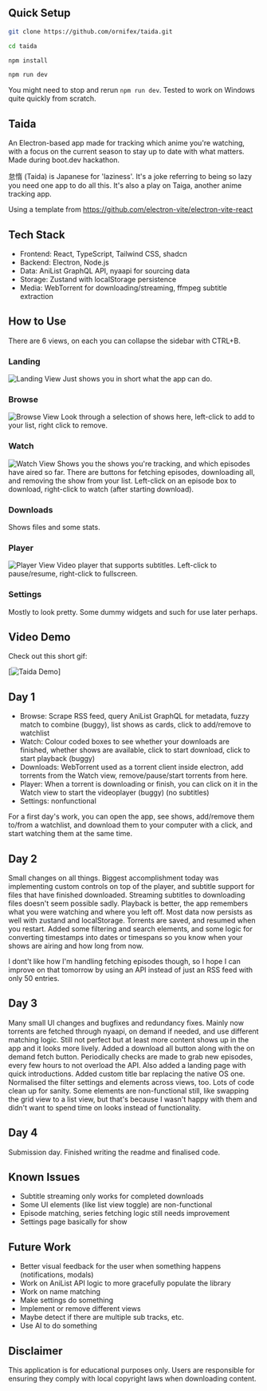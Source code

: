 ## Quick Setup

```sh
git clone https://github.com/ornifex/taida.git

cd taida

npm install

npm run dev
```

You might need to stop and rerun `npm run dev`. Tested to work on Windows quite quickly from scratch.

## Taida 

An Electron-based app made for tracking which anime you're watching, with a focus on the current season to stay up to date with what matters. Made during boot.dev hackathon.

怠惰 (Taida) is Japanese for 'laziness'. It's a joke referring to being so lazy you need one app to do all this. It's also a play on Taiga, another anime tracking app.

Using a template from https://github.com/electron-vite/electron-vite-react

## Tech Stack
- Frontend: React, TypeScript, Tailwind CSS, shadcn
- Backend: Electron, Node.js
- Data: AniList GraphQL API, nyaapi for sourcing data
- Storage: Zustand with localStorage persistence
- Media: WebTorrent for downloading/streaming, ffmpeg subtitle extraction

## How to Use
There are 6 views, on each you can collapse the sidebar with CTRL+B.

### Landing
![Landing View](./screenshots/landing.png)
Just shows you in short what the app can do.

### Browse
![Browse View](./screenshots/browse.png)
Look through a selection of shows here, left-click to add to your list, right click to remove.

### Watch
![Watch View](./screenshots/watch.png)
Shows you the shows you're tracking, and which episodes have aired so far. There are buttons for fetching episodes, downloading all, and removing the show from your list. Left-click on an episode box to download, right-click to watch (after starting download).

### Downloads
Shows files and some stats.

### Player
![Player View](./screenshots/player.png)
Video player that supports subtitles. Left-click to pause/resume, right-click to fullscreen.

### Settings
Mostly to look pretty. Some dummy widgets and such for use later perhaps.

## Video Demo
Check out this short gif:

[![Taida Demo](./screenshots/demo.gif)]

## Day 1

- Browse: Scrape RSS feed, query AniList GraphQL for metadata, fuzzy match to combine (buggy), list shows as cards, click to add/remove to watchlist
- Watch: Colour coded boxes to see whether your downloads are finished, whether shows are available, click to start download, click to start playback (buggy)
- Downloads: WebTorrent used as a torrent client inside electron, add torrents from the Watch view, remove/pause/start torrents from here.
- Player: When a torrent is downloading or finish, you can click on it in the Watch view to start the videoplayer (buggy) (no subtitles)
- Settings: nonfunctional

For a first day's work, you can open the app, see shows, add/remove them to/from a watchlist, and download them to your computer with a click, and start watching them at the same time.

## Day 2

Small changes on all things. Biggest accomplishment today was implementing custom controls on top of the player, and subtitle support for files that have finished downloaded. Streaming subtitles to downloading files doesn't seem possible sadly. Playback is better, the app remembers what you were watching and where you left off. Most data now persists as well with zustand and localStorage. Torrents are saved, and resumed when you restart. Added some filtering and search elements, and some logic for converting timestamps into dates or timespans so you know when your shows are airing and how long from now.

I dont't like how I'm handling fetching episodes though, so I hope I can improve on that tomorrow by using an API instead of just an RSS feed with only 50 entries.

## Day 3

Many small UI changes and bugfixes and redundancy fixes. Mainly now torrents are fetched through nyaapi, on demand if needed, and use different matching logic. Still not perfect but at least more content shows up in the app and it looks more lively. Added a download all button along with the on demand fetch button. Periodically checks are made to grab new episodes, every few hours to not overload the API. Also added a landing page with quick introductions. Added custom title bar replacing the native OS one. Normalised the filter settings and elements across views, too. Lots of code clean up for sanity. Some elements are non-functional still, like swapping the grid view to a list view, but that's because I wasn't happy with them and didn't want to spend time on looks instead of functionality.

## Day 4

Submission day. Finished writing the readme and finalised code.

## Known Issues
- Subtitle streaming only works for completed downloads
- Some UI elements (like list view toggle) are non-functional
- Episode matching, series fetching logic still needs improvement
- Settings page basically for show

## Future Work
- Better visual feedback for the user when something happens (notifications, modals)
- Work on AniList API logic to more gracefully populate the library
- Work on name matching
- Make settings do something
- Implement or remove different views
- Maybe detect if there are multiple sub tracks, etc.
- Use AI to do something


## Disclaimer
This application is for educational purposes only. Users are responsible for ensuring they comply with local copyright laws when downloading content.
